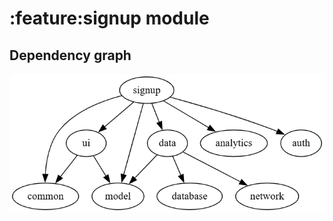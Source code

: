 # :feature:signup module
## Dependency graph
<img src="https://github.com/iamoscarliang/spotify-clone/blob/master/images/dep-graphs/dep_graph_feature_signup.png">